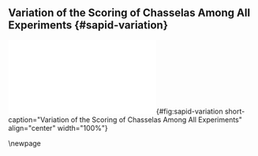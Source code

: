 ## Variation of the Scoring of Chasselas Among All Experiments {#sapid-variation}

![**Variation of the scoring of Chasselas among all experiments.** Each panelist is represented with a different color. This way, the variation between panelists for a same sample and the variation between weeks for a same panelist are highlighted.](images/sapid-appendix-variation.pdf "sapid-variation"){#fig:sapid-variation short-caption="Variation of the Scoring of Chasselas Among All Experiments" align="center" width="100%"}

\newpage